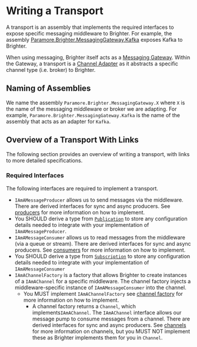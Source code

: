 # Writing a Transport

A transport is an assembly that implements the required interfaces to expose specific messaging middleware to Brighter. For example, the assembly [Paramore.Brighter.MessagingGateway.Kafka](../../../src/Paramore.Brighter.MessagingGateway.Kafka/) exposes Kafka to Brighter.

When using messaging, Brighter itself acts as a [Messaging Gateway](https://www.enterpriseintegrationpatterns.com/patterns/messaging/MessagingGateway.html). Within the Gateway, a transport is a [Channel Adapter](https://www.enterpriseintegrationpatterns.com/patterns/messaging/ChannelAdapter.html) as it abstracts a specific channel type (i.e. broker) to Brighter.

## Naming of Assemblies

We name the assembly `Paramore.Brighter.MessagingGateway.X` where `X` is the name of the messaging middleware or broker we are adapting. For example, `Paramore.Brighter.MessagingGateway.Kafka` is the name of the assembly that acts as an adapter for `Kafka`.

## Overview of a Transport With Links

The following section provides an overview of writing a transport, with links to more detailed specifications.

### Required Interfaces

The following interfaces are required to implement a transport.

- `IAmAMessageProducer` allows us to send messages via the middleware. There are derived interfaces for sync and async producers. See [producers](./producers.md) for more information on how to implement.
- You SHOULD derive a type from [`Publication`](../../../src/Paramore.Brighter/Publication.cs) to store any configuration details needed to integrate with your implementation of `IAmAMessageProducer`.
- `IAmAMessageConsumer` allows us to read messages from the middleware (via a queue or stream). There are derived interfaces for sync and async producers. See [consumers](./consmers.md) for more information on how to implement.
- You SHOULD derive a type from [`Subscription`](../../../src/Paramore.Brighter/Subscription.cs) to store any configuration details needed to integrate with your implementation of `IAmAMessageConsumer`
- `IAmAChannelFactory` is a factory that allows Brighter to create instances of a `IAmAChannel` for a specific middleware. The channel factory injects a middleware-specific instance of `IAmAMessageConsumer` into the channel.
  - You MUST implement `IAmAChannelFactory` see [channel factory](./channelfactory.md) for more information on how to implement. 
    - A channel factory returns a `Channel`, which implements`IAmAChannel`. The `IAmAChannel` interface allows our message pump to consume messages from a channel. There are derived interfaces for sync and async producers. See [channels](./channels.md) for more information on channels, but you MUST NOT implement these as Brighter implements them for you in `Channel`.
